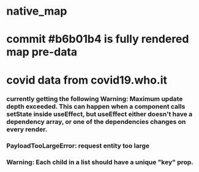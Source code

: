 # native_map

# commit #b6b01b4 is fully rendered map pre-data

# covid data from covid19.who.it

### currently getting the following Warning: Maximum update depth exceeded. This can happen when a component calls setState inside useEffect, but useEffect either doesn't have a dependency array, or one of the dependencies changes on every render.

### PayloadTooLargeError: request entity too large

### Warning: Each child in a list should have a unique "key" prop.


